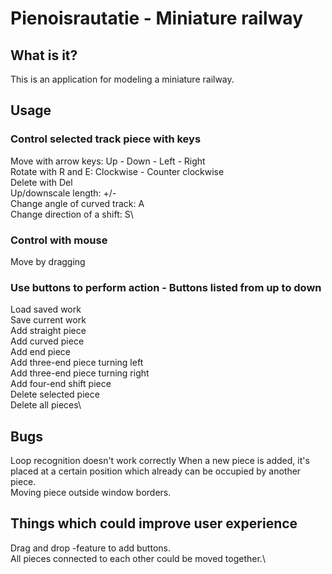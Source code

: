 # Pienoisrautatie - Miniature railway

## What is it?

This is an application for modeling a miniature railway.

## Usage

### Control selected track piece with keys

Move with arrow keys: Up - Down - Left - Right\
Rotate with R and E: Clockwise - Counter clockwise\
Delete with Del\
Up/downscale length: +/-\
Change angle of curved track: A\
Change direction of a shift: S\

### Control with mouse

Move by dragging

### Use buttons to perform action - Buttons listed from up to down

Load saved work\
Save current work\
Add straight piece\
Add curved piece\
Add end piece\
Add three-end piece turning left\
Add three-end piece turning right\
Add four-end shift piece\
Delete selected piece\
Delete all pieces\

## Bugs

Loop recognition doesn't work correctly
When a new piece is added, it's placed at a certain position which already can be occupied by another piece.\
Moving piece outside window borders.

## Things which could improve user experience

Drag and drop -feature to add buttons.\
All pieces connected to each other could be moved together.\
